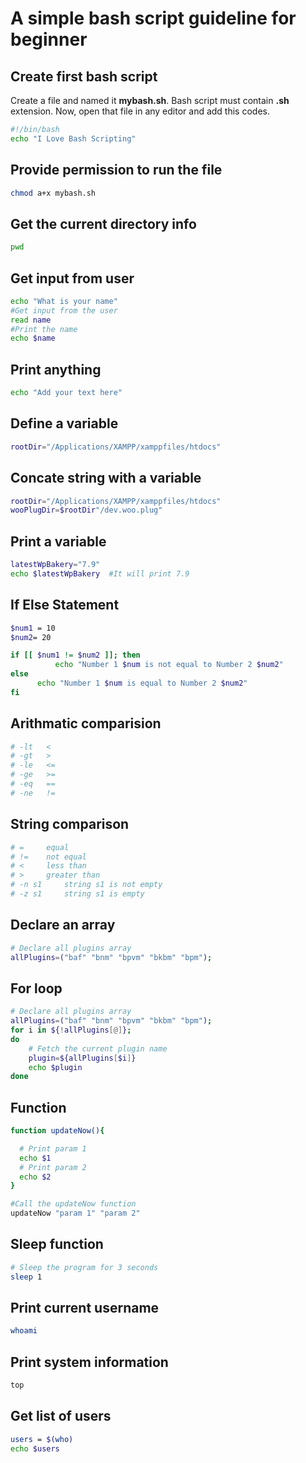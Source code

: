# A simple bash script guideline for beginner

## Create first bash script

Create a file and named it **mybash.sh**. Bash script must contain **.sh** extension. Now, open that file in any editor and add this codes.

```bash
#!/bin/bash
echo "I Love Bash Scripting"
```

## Provide permission to run the file

```bash
chmod a+x mybash.sh
```

## Get the current directory info

```bash
pwd
```

## Get input from user

```bash
echo "What is your name"
#Get input from the user
read name
#Print the name
echo $name
```

## Print anything

```bash
echo "Add your text here"
```

## Define a variable

```bash
rootDir="/Applications/XAMPP/xamppfiles/htdocs"
```

## Concate string with a variable

```bash
rootDir="/Applications/XAMPP/xamppfiles/htdocs"
wooPlugDir=$rootDir"/dev.woo.plug"
```

## Print a variable

```bash
latestWpBakery="7.9"
echo $latestWpBakery  #It will print 7.9
```

## If Else Statement

```bash
$num1 = 10
$num2= 20

if [[ $num1 != $num2 ]]; then
          echo "Number 1 $num is not equal to Number 2 $num2"
else
      echo "Number 1 $num is equal to Number 2 $num2"
fi
```

## Arithmatic comparision

```bash
# -lt 	<
# -gt 	>
# -le 	<=
# -ge 	>=
# -eq 	==
# -ne 	!=
```

## String comparison

```bash
# = 	equal
# != 	not equal
# < 	less than
# > 	greater than
# -n s1 	string s1 is not empty
# -z s1 	string s1 is empty
```

## Declare an array

```bash
# Declare all plugins array
allPlugins=("baf" "bnm" "bpvm" "bkbm" "bpm");
```

## For loop

```bash
# Declare all plugins array
allPlugins=("baf" "bnm" "bpvm" "bkbm" "bpm");
for i in ${!allPlugins[@]};
do
    # Fetch the current plugin name
    plugin=${allPlugins[$i]}
    echo $plugin
done
```

## Function

```bash
function updateNow(){

  # Print param 1
  echo $1
  # Print param 2
  echo $2
}

#Call the updateNow function
updateNow "param 1" "param 2"
```

## Sleep function

```bash
# Sleep the program for 3 seconds
sleep 1
```

## Print current username

```bash
whoami
```

## Print system information

```bash
top
```

## Get list of users

```bash
users = $(who)
echo $users
```
